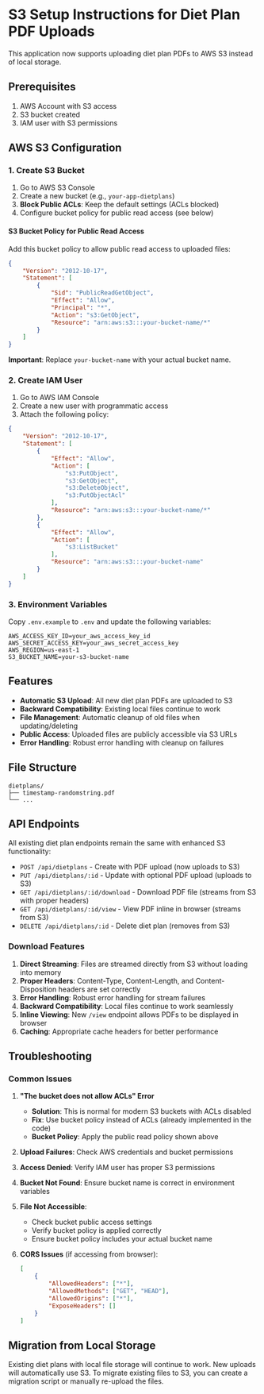 # S3 Setup Instructions for Diet Plan PDF Uploads

This application now supports uploading diet plan PDFs to AWS S3 instead of local storage.

## Prerequisites

1. AWS Account with S3 access
2. S3 bucket created
3. IAM user with S3 permissions

## AWS S3 Configuration

### 1. Create S3 Bucket

1. Go to AWS S3 Console
2. Create a new bucket (e.g., `your-app-dietplans`)
3. **Block Public ACLs**: Keep the default settings (ACLs blocked)
4. Configure bucket policy for public read access (see below)

#### S3 Bucket Policy for Public Read Access

Add this bucket policy to allow public read access to uploaded files:

```json
{
    "Version": "2012-10-17",
    "Statement": [
        {
            "Sid": "PublicReadGetObject",
            "Effect": "Allow",
            "Principal": "*",
            "Action": "s3:GetObject",
            "Resource": "arn:aws:s3:::your-bucket-name/*"
        }
    ]
}
```

**Important**: Replace `your-bucket-name` with your actual bucket name.

### 2. Create IAM User

1. Go to AWS IAM Console
2. Create a new user with programmatic access
3. Attach the following policy:

```json
{
    "Version": "2012-10-17",
    "Statement": [
        {
            "Effect": "Allow",
            "Action": [
                "s3:PutObject",
                "s3:GetObject",
                "s3:DeleteObject",
                "s3:PutObjectAcl"
            ],
            "Resource": "arn:aws:s3:::your-bucket-name/*"
        },
        {
            "Effect": "Allow",
            "Action": [
                "s3:ListBucket"
            ],
            "Resource": "arn:aws:s3:::your-bucket-name"
        }
    ]
}
```

### 3. Environment Variables

Copy `.env.example` to `.env` and update the following variables:

```env
AWS_ACCESS_KEY_ID=your_aws_access_key_id
AWS_SECRET_ACCESS_KEY=your_aws_secret_access_key
AWS_REGION=us-east-1
S3_BUCKET_NAME=your-s3-bucket-name
```

## Features

- **Automatic S3 Upload**: All new diet plan PDFs are uploaded to S3
- **Backward Compatibility**: Existing local files continue to work
- **File Management**: Automatic cleanup of old files when updating/deleting
- **Public Access**: Uploaded files are publicly accessible via S3 URLs
- **Error Handling**: Robust error handling with cleanup on failures

## File Structure

```
dietplans/
├── timestamp-randomstring.pdf
└── ...
```

## API Endpoints

All existing diet plan endpoints remain the same with enhanced S3 functionality:

- `POST /api/dietplans` - Create with PDF upload (now uploads to S3)
- `PUT /api/dietplans/:id` - Update with optional PDF upload (uploads to S3)
- `GET /api/dietplans/:id/download` - Download PDF file (streams from S3 with proper headers)
- `GET /api/dietplans/:id/view` - View PDF inline in browser (streams from S3)
- `DELETE /api/dietplans/:id` - Delete diet plan (removes from S3)

### Download Features

1. **Direct Streaming**: Files are streamed directly from S3 without loading into memory
2. **Proper Headers**: Content-Type, Content-Length, and Content-Disposition headers are set correctly
3. **Error Handling**: Robust error handling for stream failures
4. **Backward Compatibility**: Local files continue to work seamlessly
5. **Inline Viewing**: New `/view` endpoint allows PDFs to be displayed in browser
6. **Caching**: Appropriate cache headers for better performance

## Troubleshooting

### Common Issues

1. **"The bucket does not allow ACLs" Error**
   - **Solution**: This is normal for modern S3 buckets with ACLs disabled
   - **Fix**: Use bucket policy instead of ACLs (already implemented in the code)
   - **Bucket Policy**: Apply the public read policy shown above

2. **Upload Failures**: Check AWS credentials and bucket permissions

3. **Access Denied**: Verify IAM user has proper S3 permissions

4. **Bucket Not Found**: Ensure bucket name is correct in environment variables

5. **File Not Accessible**: 
   - Check bucket public access settings
   - Verify bucket policy is applied correctly
   - Ensure bucket policy includes your actual bucket name

6. **CORS Issues** (if accessing from browser):
   ```json
   [
       {
           "AllowedHeaders": ["*"],
           "AllowedMethods": ["GET", "HEAD"],
           "AllowedOrigins": ["*"],
           "ExposeHeaders": []
       }
   ]
   ```

## Migration from Local Storage

Existing diet plans with local file storage will continue to work. New uploads will automatically use S3. To migrate existing files to S3, you can create a migration script or manually re-upload the files.